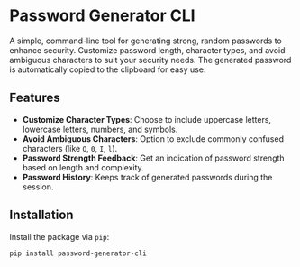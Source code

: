 # Password Generator CLI

A simple, command-line tool for generating strong, random passwords to enhance security. Customize password length, character types, and avoid ambiguous characters to suit your security needs. The generated password is automatically copied to the clipboard for easy use.

## Features
- **Customize Character Types**: Choose to include uppercase letters, lowercase letters, numbers, and symbols.
- **Avoid Ambiguous Characters**: Option to exclude commonly confused characters (like `O`, `0`, `I`, `l`).
- **Password Strength Feedback**: Get an indication of password strength based on length and complexity.
- **Password History**: Keeps track of generated passwords during the session.

## Installation

Install the package via `pip`:

```bash
pip install password-generator-cli
